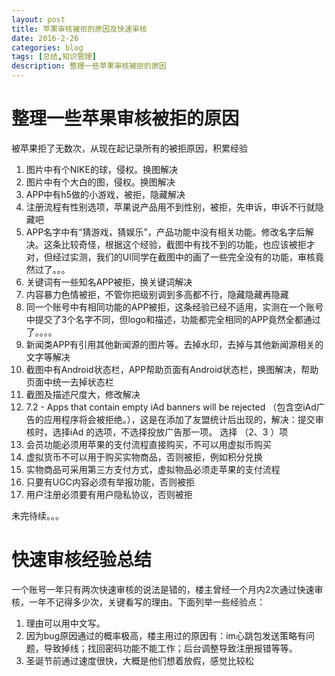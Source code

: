 ```yaml
---
layout: post
title: 苹果审核被拒的原因及快速审核
date: 2016-2-26
categories: blog
tags: [总结,知识管理]
description: 整理一些苹果审核被拒的原因
---
```


# 整理一些苹果审核被拒的原因


被苹果拒了无数次，从现在起记录所有的被拒原因，积累经验


1. 图片中有个NIKE的球，侵权。换图解决
2. 图片中有个大白的图，侵权。换图解决
3. APP中有h5做的小游戏，被拒，隐藏解决
4. 注册流程有性别选项，苹果说产品用不到性别，被拒，先申诉，申诉不行就隐藏吧
5. APP名字中有“猜游戏，猜娱乐”，产品功能中没有相关功能。修改名字后解决。这条比较奇怪，根据这个经验，截图中有找不到的功能，也应该被拒才对，但经过实测，我们的UI同学在截图中的画了一些完全没有的功能，审核竟然过了。。。
6. 关键词有一些知名APP被拒，换关键词解决
7. 内容暴力色情被拒，不管你把级别调到多高都不行，隐藏隐藏再隐藏
8. 同一个账号中有相同功能的APP被拒，这条经验已经不适用，实测在一个账号中提交了3个名字不同，但logo和描述，功能都完全相同的APP竟然全都通过了。。。。
9. 新闻类APP有引用其他新闻源的图片等。去掉水印，去掉与其他新闻源相关的文字等解决
10. 截图中有Android状态栏，APP帮助页面有Android状态栏，换图解决，帮助页面中统一去掉状态栏
11. 截图及描述尺度大，修改解决
12. 7.2 - Apps that contain empty iAd banners will be rejected （包含空iAd广告的应用程序将会被拒绝。），这是在添加了友盟统计后出现的，解决：提交审核时，选择iAd 的选项，不选择投放广告那一项。 选择 （2、3 ）项
13. 会员功能必须用苹果的支付流程直接购买，不可以用虚拟币购买
14. 虚拟货币不可以用于购买实物商品，否则被拒，例如积分兑换
15. 实物商品可采用第三方支付方式，虚拟物品必须走苹果的支付流程
16. 只要有UGC内容必须有举报功能，否则被拒
17. 用户注册必须要有用户隐私协议，否则被拒



未完待续。。。



# 快速审核经验总结

一个账号一年只有两次快速审核的说法是错的，楼主曾经一个月内2次通过快速审核，一年不记得多少次，关键看写的理由。下面列举一些经验点：

1. 理由可以用中文写。
2. 因为bug原因通过的概率极高，楼主用过的原因有：im心跳包发送策略有问题，导致掉线；找回密码功能不能工作；后台调整导致注册报错等等。
3. 圣诞节前通过速度很快，大概是他们想着放假，感觉比较松